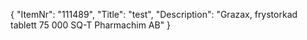 {
  "ItemNr": "111489",
  "Title": "test",
  "Description": "Grazax, frystorkad tablett 75 000 SQ-T Pharmachim AB"
}